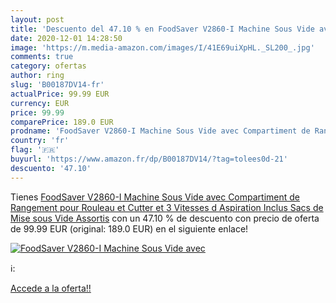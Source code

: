 ```yaml
---
layout: post
title: 'Descuento del 47.10 % en FoodSaver V2860-I Machine Sous Vide avec'
date: 2020-12-01 14:28:50
image: 'https://m.media-amazon.com/images/I/41E69uiXpHL._SL200_.jpg'
comments: true
category: ofertas
author: ring
slug: 'B00187DV14-fr'
actualPrice: 99.99 EUR
currency: EUR
price: 99.99
comparePrice: 189.0 EUR
prodname: 'FoodSaver V2860-I Machine Sous Vide avec Compartiment de Rangement pour Rouleau et Cutter et 3 Vitesses d Aspiration  Inclus Sacs de Mise sous Vide Assortis'
country: 'fr'
flag: '🇫🇷'
buyurl: 'https://www.amazon.fr/dp/B00187DV14/?tag=tolees0d-21'
descuento: '47.10'
---
```


Tienes [FoodSaver V2860-I Machine Sous Vide avec Compartiment de Rangement pour Rouleau et Cutter et 3 Vitesses d Aspiration  Inclus Sacs de Mise sous Vide Assortis](https://www.amazon.fr/dp/B00187DV14/?tag=tolees0d-21) con un 47.10 % de descuento con precio de oferta de 99.99 EUR (original: 189.0 EUR) en el siguiente enlace!

[![FoodSaver V2860-I Machine Sous Vide avec](https://m.media-amazon.com/images/I/41E69uiXpHL._SL200_.jpg)](https://www.amazon.fr/dp/B00187DV14/?tag=tolees0d-21)

ℹ️:


[Accede a la oferta!!](https://www.amazon.fr/dp/B00187DV14/?tag=tolees0d-21)
